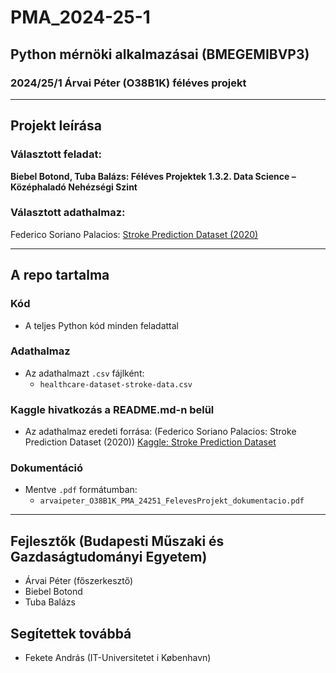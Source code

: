 # **PMA_2024-25-1**

## **Python mérnöki alkalmazásai (BMEGEMIBVP3)**  
### 2024/25/1 Árvai Péter (O38B1K) féléves projekt

---

## **Projekt leírása**
### Választott feladat:  
**Biebel Botond, Tuba Balázs: Féléves Projektek 1.3.2. Data Science – Középhaladó Nehézségi Szint**

### Választott adathalmaz:  
Federico Soriano Palacios: [Stroke Prediction Dataset (2020)](https://www.kaggle.com/datasets/fedesoriano/stroke-prediction-dataset)

---

## **A repo tartalma**

### **Kód**
- A teljes Python kód minden feladattal
### **Adathalmaz**
- Az adathalmazt `.csv` fájlként:
  - `healthcare-dataset-stroke-data.csv`
### **Kaggle hivatkozás a README.md-n belül**
- Az adathalmaz eredeti forrása: (Federico Soriano Palacios: Stroke Prediction Dataset (2020))
  [Kaggle: Stroke Prediction Dataset](https://www.kaggle.com/datasets/fedesoriano/stroke-prediction-dataset)
### **Dokumentáció**
- Mentve `.pdf` formátumban:  
  - `arvaipeter_O38B1K_PMA_24251_FelevesProjekt_dokumentacio.pdf`

 ---
## **Fejlesztők (Budapesti Műszaki és Gazdaságtudományi Egyetem)**
- Árvai Péter (főszerkesztő)
- Biebel Botond
- Tuba Balázs
## **Segítettek továbbá**
- Fekete András (IT-Universitetet i København)
  


